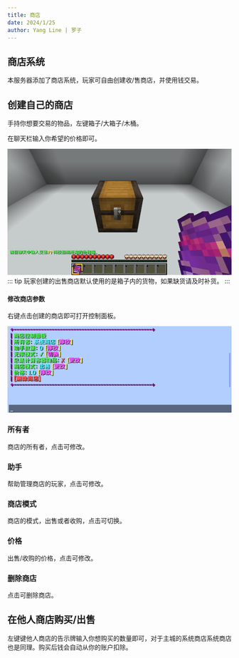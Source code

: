 ```yaml
---
title: 商店
date: 2024/1/25
author: Yang Line | 罗子
---
```

## 商店系统
本服务器添加了商店系统，玩家可自由创建收/售商店，并使用钱交易。

## 创建自己的商店
手持你想要交易的物品，左键箱子/大箱子/木桶。

在聊天栏输入你希望的价格即可。

![](2024-02-29_09.46.12.png)
::: tip
玩家创建的出售商店默认使用的是箱子内的货物，如果缺货请及时补货。
:::
#### 修改商店参数
右键点击创建的商店即可打开控制面板。

![](image-2.png)

### 所有者
商店的所有者，点击可修改。
### 助手
帮助管理商店的玩家，点击可修改。
### 商店模式
商店的模式，出售或者收购，点击可切换。
### 价格
出售/收购的价格，点击可修改。
### 删除商店
点击可删除商店。
## 在他人商店购买/出售
左键键他人商店的告示牌输入你想购买的数量即可，对于主城的系统商店系统商店也是同理。购买后钱会自动从你的账户扣除。

